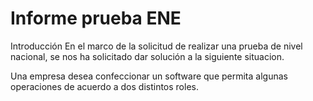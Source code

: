 # Informe prueba ENE

Introducción
En el marco de la solicitud de realizar una prueba de nivel nacional, se nos ha solicitado dar solución a la siguiente situacion.

Una empresa desea confeccionar un software que permita algunas operaciones de acuerdo a dos distintos roles.
